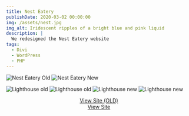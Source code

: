```yaml
---
title: Nest Eatery
publishDate: 2020-03-02 00:00:00
img: /assets/nest.jpg
img_alt: Iridescent ripples of a bright blue and pink liquid
description: |
  We redesigned the Nest Eatery website
tags:
  - Divi
  - WordPress
  - PHP
---
```


![Nest Eatery Old](https://ik.imagekit.io/boxhuwbys/nest.webp?updatedAt=1713923876320)
![Nest Eatery New](https://ik.imagekit.io/boxhuwbys/nest-2.webp?updatedAt=1713923893901)

![Lighthouse old](https://ik.imagekit.io/boxhuwbys/nest-old-mobile.png?updatedAt=1713981293455)
![Lighthouse old](https://ik.imagekit.io/boxhuwbys/nest-old-desktop.png?updatedAt=1713981293728)
![Lighthouse new](https://ik.imagekit.io/boxhuwbys/nest-new-mobile.png?updatedAt=1713981293392)
![Lighthouse new](https://ik.imagekit.io/boxhuwbys/nest-new-desktop.png?updatedAt=1713981293704)

<a href="https://nestatnait.ca/" target="_blank" style="display:block; text-align:center !important;">View Site (OLD)</a>
<a href="https://naitsa-a.web.dmitcapstone.ca/wordpress/" target="_blank" style="display:block; text-align:center !important;">View Site</a>
